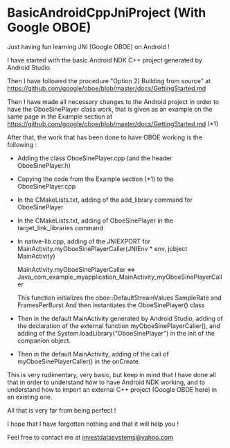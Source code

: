# BasicAndroidCppJniProject (With Google OBOE)
Just having fun learning JNI (Google OBOE) on Android !

I have started with the basic Android NDK C++ project generated by Android Studio.

Then I have followed the procedure "Option 2) Building from source" at https://github.com/google/oboe/blob/master/docs/GettingStarted.md

Then I have made all necessary changes to the Android project in order to have the OboeSinePlayer class work, that is given as an example on the same page in the Example section at  https://github.com/google/oboe/blob/master/docs/GettingStarted.md (*1)

After that, the work that has been done to have OBOE working is the following :

- Adding the class OboeSinePlayer.cpp (and the header OboeSinePlayer.h)
- Copying the code from the Example section (*1) to the OboeSinePlayer.cpp
- In the CMakeLists.txt, adding of the add_library command for OboeSinePlayer
- In the CMakeLists.txt, adding of OboeSinePlayer in the target_link_libraries command
- In native-lib.cpp, adding of the JNIEXPORT for MainActivity.myOboeSinePlayerCaller(JNIEnv * env, jobject MainActivity)

  MainActivity.myOboeSinePlayerCaller <=> Java_com_example_myapplication_MainActivity_myOboeSinePlayerCaller

  This function initializes the oboe::DefaultStreamValues SampleRate and FramesPerBurst
  And then instantiates the OboeSinePlayer() class
  
- Then in the default MainActivity generated by Android Studio, adding of the declaration of the external function myOboeSinePlayerCaller(), and adding of the System.loadLibrary("OboeSinePlayer") in the init of the companion object.

- Then in the default MainActivity, adding of the call of myOboeSinePlayerCaller() in the onCreate.

This is very rudimentary, very basic, but keep in mind that I have done all that in order to understand how to have Android NDK working, and to understand how to import an external C++ project (Google OBOE here) in an existing one.

All that is very far from being perfect !

I hope that I have forgotten nothing and that it will help you !

Feel free to contact me at investdatasystems@yahoo.com
